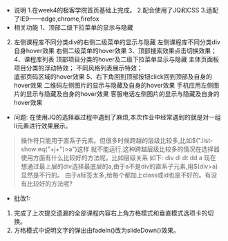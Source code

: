 * 说明
1.在week4的极客学院首页基础上完成。
2.配合使用了JQ和CSS
3.适配了IE9——edge,chrome,firefox
* 相关功能
1、顶部二级下拉菜单的显示与隐藏
2. 左侧课程库不同分类div的右侧二级菜单的显示与隐藏
    左侧课程库不同分类div自身hover效果
    右侧二级菜单的hover效果
3、顶部搜索效果点击切换效果；
4、课程库列表
     顶部项目分类的hover及二级下拉菜单显示与隐藏
     主体页面板项目分类的浮动特效；
     不同风格列表展示特效；     
     底部页码区域的hover效果
5、右下角回到顶部按钮click回到顶部及自身的hover效果
     二维码左侧图片的显示与隐藏及自身的hover效果
     手机应用左侧图片的显示与隐藏及自身的hover效果
     客服电话左侧图片的显示与隐藏及自身的hover效果
* 问题:
在使用JQ的选择器过程中遇到了麻烦,本次作业中经常遇到的就是对一组li元素进行效果展示。
>操作符只能用于直系子元素。但很多时候跨越的层级比较多,比如$(".list-show:eq("+j+")>a")这样
就不能运行,这种跨越层级比较多的情况在选择器使用方面有什么比较好的方法呢。比如层级关系
如下:
div
   dl
      dt
      dd
         a
现在想通过最上层的div选择最底层的a,由于a不是div的直系子元素,用$(div>a)显然是不行的。
由于a标签太多,给每个都加上class或id也是不好的。有没有比较好的方法呢?

* 批改1:
1. 完成了上次提交遗漏的全部课程内容右上角方格模式和垂直模式选项卡的切换。
2. 方格模式中说明文字的弹出由fadeIn()改为slideDown()效果。




